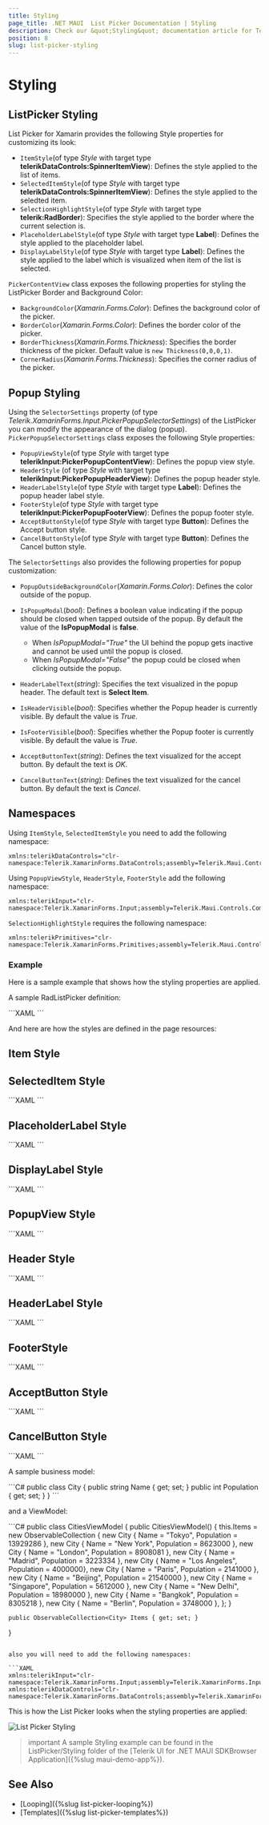 ```yaml
---
title: Styling
page_title: .NET MAUI  List Picker Documentation | Styling
description: Check our &quot;Styling&quot; documentation article for Telerik ListPicker for .NET MAUI.
position: 8
slug: list-picker-styling
---
```


# Styling

## ListPicker Styling

List Picker for Xamarin provides the following Style properties for customizing its look:

* `ItemStyle`(of type *Style* with target type **telerikDataControls:SpinnerItemView**): Defines the style applied to the list of items.
* `SelectedItemStyle`(of type *Style* with target type **telerikDataControls:SpinnerItemView**): Defines the style applied to the seledted item.
* `SelectionHighlightStyle`(of type *Style* with target type **telerik:RadBorder**): Specifies the style applied to the border where the current selection is.  
* `PlaceholderLabelStyle`(of type *Style* with target type **Label**): Defines the style applied to the placeholder label.
* `DisplayLabelStyle`(of type *Style* with target type **Label**): Defines the style applied to the label which is visualized when item of the list is selected.

`PickerContentView` class exposes the following properties for styling the ListPicker Border and Background Color:

* `BackgroundColor`(*Xamarin.Forms.Color*): Defines the background color of the picker.
* `BorderColor`(*Xamarin.Forms.Color*): Defines the border color of the picker.
* `BorderThickness`(*Xamarin.Forms.Thickness*): Specifies the border thickness of the picker. Default value is `new Thickness(0,0,0,1)`.
* `CornerRadius`(*Xamarin.Forms.Thickness*): Specifies the corner radius of the picker.

## Popup Styling

Using the `SelectorSettings` property (of type *Telerik.XamarinForms.Input.PickerPopupSelectorSettings*) of the ListPicker you can modify the appearance of the dialog (popup). `PickerPopupSelectorSettings` class exposes the following Style properties:

* `PopupViewStyle`(of type *Style* with target type **telerikInput:PickerPopupContentView**): Defines the popup view style.
* `HeaderStyle` (of type *Style* with target type **telerikInput:PickerPopupHeaderView**): Defines the popup header style.
* `HeaderLabelStyle`(of type *Style* with target type **Label**): Defines the popup header label style.
* `FooterStyle`(of type *Style* with target type **telerikInput:PickerPopupFooterView**): Defines the popup footer style.
* `AcceptButtonStyle`(of type *Style* with target type **Button**): Defines the Accept button style.
* `CancelButtonStyle`(of type *Style* with target type **Button**): Defines the Cancel button style.

The `SelectorSettings` also provides the following properties for popup customization:

* `PopupOutsideBackgroundColor`(*Xamarin.Forms.Color*): Defines the color outside of the popup.
* `IsPopupModal`(*bool*): Defines a boolean value indicating if the popup should be closed when tapped outside of the popup. By default the value of the **IsPopupModal** is **false**.
	* When *IsPopupModal="True"*  the UI behind the popup gets inactive and cannot be used until the popup is closed. 
	* When *IsPopupModal="False"* the popup could be closed when clicking outside the popup. 
	
* `HeaderLabelText`(*string*): Specifies the text visualized in the popup header. The default text is **Select Item**.
* `IsHeaderVisible`(*bool*): Specifies whether the Popup header is currently visible. By default the value is *True*.
* `IsFooterVisible`(*bool*): Specifies whether the Popup footer is currently visible. By default the value is *True*.
* `AcceptButtonText`(*string*): Defines the text visualized for the accept button. By default the text is *OK*.
* `CancelButtonText`(*string*): Defines the text visualized for the cancel button. By default the text is *Cancel*. 

## Namespaces

Using `ItemStyle`, `SelectedItemStyle` you need to add the following namespace:

```XAML
xmlns:telerikDataControls="clr-namespace:Telerik.XamarinForms.DataControls;assembly=Telerik.Maui.Controls.Compatibility"
``` 

Using `PopupViewStyle`, `HeaderStyle`, `FooterStyle` add the following namespace:

```XAML
xmlns:telerikInput="clr-namespace:Telerik.XamarinForms.Input;assembly=Telerik.Maui.Controls.Compatibility"
```

`SelectionHighlightStyle` requires the following namespace:

```XAML
xmlns:telerikPrimitives="clr-namespace:Telerik.XamarinForms.Primitives;assembly=Telerik.Maui.Controls.Compatibility"
```

### Example

Here is a sample example that shows how the styling properties are applied.

A sample RadListPicker definition:

<snippet id='listpicker-features-styling' />
```XAML
<telerikInput:RadListPicker Placeholder="Pick a City Name!"
							ItemsSource="{Binding Items}" 
							DisplayMemberPath="Name"
							IsLooping="True"
							DisplayStringFormat="You have picked: {0}"
							DisplayLabelStyle="{StaticResource displayLabelStyle}"
							ItemStyle="{StaticResource ItemStyle}"
							SelectedItemStyle="{StaticResource SelectedItemStyle}"
							PlaceholderLabelStyle="{StaticResource placeholderLabelStyle}">
	<telerikInput:RadListPicker.BindingContext>
		<local:CitiesViewModel/>
	</telerikInput:RadListPicker.BindingContext>
	<telerikInput:RadListPicker.SelectorSettings>
		<telerikInput:PickerPopupSelectorSettings PopupOutsideBackgroundColor="#4A4949F"
												  PopupViewStyle="{StaticResource popupViewStyle}"
												  HeaderStyle="{StaticResource headerStyle}"
												  HeaderLabelText="Select city"
												  HeaderLabelStyle="{StaticResource headerLabelStyle}"
												  FooterStyle="{StaticResource footerStyle}"
												  AcceptButtonStyle="{StaticResource acceptButtonStyle}"
												  CancelButtonStyle="{StaticResource cancelButtonStyle}"/>
	</telerikInput:RadListPicker.SelectorSettings>
</telerikInput:RadListPicker>
```

And here are how the styles are defined in the page resources:

## Item Style

<snippet id='listpicker-features-itemstyle' />

## SelectedItem Style

<snippet id='listpicker-features-selecteditemstyle' />
```XAML
<Style TargetType="telerikDataControls:SpinnerItemView" x:Key="SelectedItemStyle">
	<Setter Property="BackgroundColor" Value="#F0F0F0"/>
	<Setter Property="CornerRadius" Value="0"/>
	<Setter Property="BorderThickness" Value="0"/>
	<Setter Property="TextColor" Value="#4A4949" />
	<Setter Property="FontSize" Value="16"/>
</Style>
```

## PlaceholderLabel Style

<snippet id='listpicker-style-placeholder-label-style' />
```XAML
<Style TargetType="Label" x:Key="placeholderLabelStyle">
	<Setter Property="TextColor" Value="#4A4949"/>
	<Setter Property="VerticalTextAlignment" Value="Center"/>
	<Setter Property="HorizontalTextAlignment" Value="Center"/>
	<Setter Property="HeightRequest" Value="50"/>
</Style>
```

## DisplayLabel Style

<snippet id='listpicker-style-display-label-style' />
```XAML
<Style TargetType="Label" x:Key="displayLabelStyle">
	<Setter Property="TextColor" Value="Black"/>
	<Setter Property="VerticalTextAlignment" Value="Center"/>
	<Setter Property="HorizontalTextAlignment" Value="Center"/>
	<Setter Property="HeightRequest" Value="50"/>
</Style>
```

## PopupView Style

<snippet id='listpicker-style-popupview-style' />
```XAML
<Style TargetType="telerikInput:PickerPopupContentView" x:Key="popupViewStyle">
	<Setter Property="BackgroundColor" Value="White"/>
	<Setter Property="WidthRequest" Value="270"/>
</Style>
```

## Header Style

<snippet id='listpicker-style-header-style' />
```XAML
<Style TargetType="telerikInput:PickerPopupHeaderView" x:Key="headerStyle">
	<Setter Property="BackgroundColor" Value="#1188FF"/>
	<Setter Property="HeightRequest" Value="64"/>
	<Setter Property="Margin" Value="0"/>
	<Setter Property="Padding" Value="0"/>
	<Setter Property="HorizontalOptions" Value="FillAndExpand"/>
	<Setter Property="VerticalOptions" Value="FillAndExpand"/>
</Style>
```

## HeaderLabel Style

<snippet id='listpicker-style-header-label-style' />
```XAML
<Style TargetType="Label" x:Key="headerLabelStyle">
	<Setter Property="TextColor" Value="White"/>
	<Setter Property="HorizontalOptions" Value="Center"/>
	<Setter Property="VerticalOptions" Value="Center"/>
	<Setter Property="FontSize" Value="18"/>
	<Setter Property="FontAttributes" Value="Bold"/>
</Style>
```

## FooterStyle

<snippet id='listpicker-style-footer-style' />
```XAML
<Style TargetType="telerikInput:PickerPopupFooterView" x:Key="footerStyle">
	<Setter Property="BackgroundColor" Value="Transparent"/>
	<Setter Property="HeightRequest" Value="60"/>
</Style>
```

## AcceptButton Style

<snippet id='listpicker-style-accept-button-style' />
```XAML
<Style TargetType="Button" x:Key="acceptButtonStyle">
	<Setter Property="BackgroundColor" Value="Transparent"/>
	<Setter Property="Text" Value="OK"/>
	<Setter Property="TextColor" Value="#1188FF"/>
</Style>
```

## CancelButton Style

<snippet id='listpicker-style-cancel-button-style' />
```XAML
<Style TargetType="Button" x:Key="cancelButtonStyle">
	<Setter Property="BackgroundColor" Value="Transparent"/>
	<Setter Property="Text" Value="CANCEL"/>
	<Setter Property="TextColor" Value="#1188FF"/>
</Style>
```

A sample business model:

<snippet id='listpicker-features-businessmodel' />
```C#
public class City
{
	public string Name { get; set; }
	public int Population { get; set; }
}
```
	
and a ViewModel:

<snippet id='listpicker-features-viewmodel' />
```C#
public class CitiesViewModel
{
	public CitiesViewModel()
	{
		this.Items = new ObservableCollection<City>
		{
			new City { Name = "Tokyo", Population = 13929286 },
			new City { Name = "New York", Population = 8623000 },
			new City { Name = "London", Population = 8908081 },
			new City { Name = "Madrid", Population = 3223334 },
			new City { Name = "Los Angeles", Population = 4000000},
			new City { Name = "Paris", Population = 2141000 },
			new City { Name = "Beijing", Population = 21540000 },
			new City { Name = "Singapore", Population = 5612000 },
			new City { Name = "New Delhi", Population = 18980000 },
			new City { Name = "Bangkok", Population = 8305218 },
			new City { Name = "Berlin", Population = 3748000 },
		};
	}

	public ObservableCollection<City> Items { get; set; }
}
```

also you will need to add the following namespaces:

```XAML
xmlns:telerikInput="clr-namespace:Telerik.XamarinForms.Input;assembly=Telerik.XamarinForms.Input"
xmlns:telerikDataControls="clr-namespace:Telerik.XamarinForms.DataControls;assembly=Telerik.XamarinForms.DataControls"
```

This is how the List Picker looks when the styling properties are applied:

![List Picker Styling](images/listpicker_styling.png)

>important A sample Styling example can be found in the ListPicker/Styling folder of the [Telerik UI for .NET MAUI SDKBrowser Application]({%slug maui-demo-app%}).

## See Also

- [Looping]({%slug list-picker-looping%})
- [Templates]({%slug list-picker-templates%})
